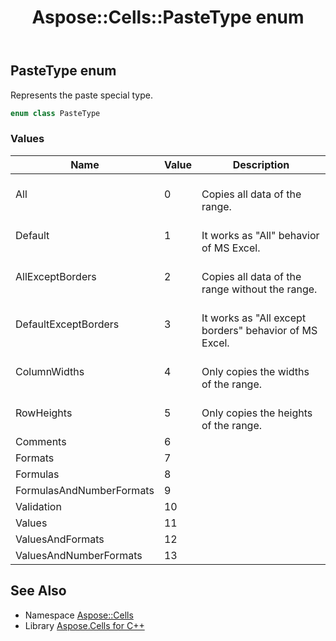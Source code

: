﻿---
title: Aspose::Cells::PasteType enum
linktitle: PasteType
second_title: Aspose.Cells for C++ API Reference
description: 'Aspose::Cells::PasteType enum. Represents the paste special type in C++.'
type: docs
weight: 25100
url: /cpp/aspose.cells/pastetype/
---
## PasteType enum


Represents the paste special type.

```cpp
enum class PasteType
```

### Values

| Name | Value | Description |
| --- | --- | --- |
| All | 0 | <br>Copies all data of the range. |
| Default | 1 | <br>It works as "All" behavior of MS Excel. |
| AllExceptBorders | 2 | <br>Copies all data of the range without the range. |
| DefaultExceptBorders | 3 | <br>It works as "All except borders" behavior of MS Excel. |
| ColumnWidths | 4 | <br>Only copies the widths of the range. |
| RowHeights | 5 | <br>Only copies the heights of the range. |
| Comments | 6 | <br> |
| Formats | 7 | <br> |
| Formulas | 8 | <br> |
| FormulasAndNumberFormats | 9 | <br> |
| Validation | 10 | <br> |
| Values | 11 | <br> |
| ValuesAndFormats | 12 | <br> |
| ValuesAndNumberFormats | 13 | <br> |

## See Also

* Namespace [Aspose::Cells](../)
* Library [Aspose.Cells for C++](../../)
